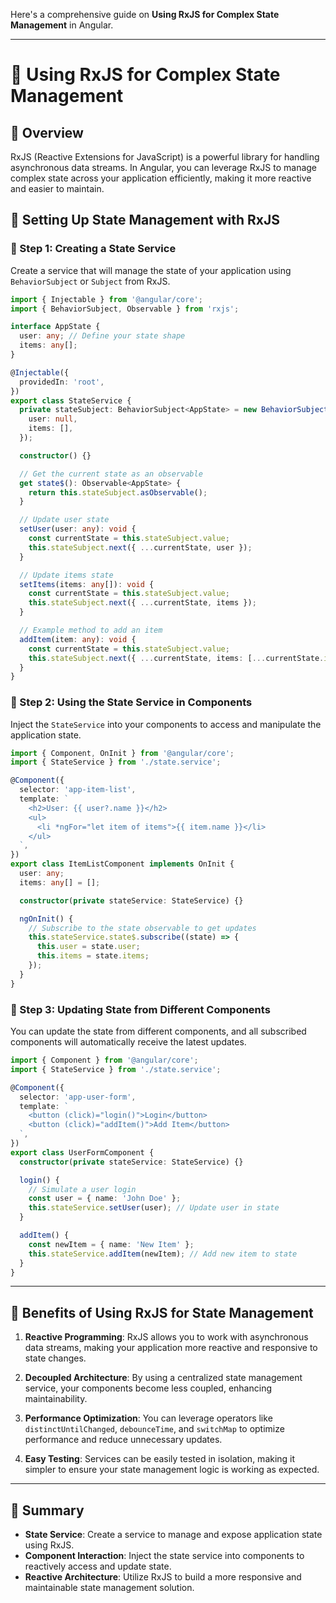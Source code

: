 Here's a comprehensive guide on **Using RxJS for Complex State Management** in Angular.

---

# **🚀 Using RxJS for Complex State Management**

## **🔹 Overview**  
RxJS (Reactive Extensions for JavaScript) is a powerful library for handling asynchronous data streams. In Angular, you can leverage RxJS to manage complex state across your application efficiently, making it more reactive and easier to maintain.

## **🔹 Setting Up State Management with RxJS**

### **📌 Step 1: Creating a State Service**  
Create a service that will manage the state of your application using `BehaviorSubject` or `Subject` from RxJS.

```typescript
import { Injectable } from '@angular/core';
import { BehaviorSubject, Observable } from 'rxjs';

interface AppState {
  user: any; // Define your state shape
  items: any[];
}

@Injectable({
  providedIn: 'root',
})
export class StateService {
  private stateSubject: BehaviorSubject<AppState> = new BehaviorSubject<AppState>({
    user: null,
    items: [],
  });

  constructor() {}

  // Get the current state as an observable
  get state$(): Observable<AppState> {
    return this.stateSubject.asObservable();
  }

  // Update user state
  setUser(user: any): void {
    const currentState = this.stateSubject.value;
    this.stateSubject.next({ ...currentState, user });
  }

  // Update items state
  setItems(items: any[]): void {
    const currentState = this.stateSubject.value;
    this.stateSubject.next({ ...currentState, items });
  }

  // Example method to add an item
  addItem(item: any): void {
    const currentState = this.stateSubject.value;
    this.stateSubject.next({ ...currentState, items: [...currentState.items, item] });
  }
}
```

### **📌 Step 2: Using the State Service in Components**  
Inject the `StateService` into your components to access and manipulate the application state.

```typescript
import { Component, OnInit } from '@angular/core';
import { StateService } from './state.service';

@Component({
  selector: 'app-item-list',
  template: `
    <h2>User: {{ user?.name }}</h2>
    <ul>
      <li *ngFor="let item of items">{{ item.name }}</li>
    </ul>
  `,
})
export class ItemListComponent implements OnInit {
  user: any;
  items: any[] = [];

  constructor(private stateService: StateService) {}

  ngOnInit() {
    // Subscribe to the state observable to get updates
    this.stateService.state$.subscribe((state) => {
      this.user = state.user;
      this.items = state.items;
    });
  }
}
```

### **📌 Step 3: Updating State from Different Components**  
You can update the state from different components, and all subscribed components will automatically receive the latest updates.

```typescript
import { Component } from '@angular/core';
import { StateService } from './state.service';

@Component({
  selector: 'app-user-form',
  template: `
    <button (click)="login()">Login</button>
    <button (click)="addItem()">Add Item</button>
  `,
})
export class UserFormComponent {
  constructor(private stateService: StateService) {}

  login() {
    // Simulate a user login
    const user = { name: 'John Doe' };
    this.stateService.setUser(user); // Update user in state
  }

  addItem() {
    const newItem = { name: 'New Item' };
    this.stateService.addItem(newItem); // Add new item to state
  }
}
```

---

## **🔹 Benefits of Using RxJS for State Management**

1. **Reactive Programming**: RxJS allows you to work with asynchronous data streams, making your application more reactive and responsive to state changes.
   
2. **Decoupled Architecture**: By using a centralized state management service, your components become less coupled, enhancing maintainability.

3. **Performance Optimization**: You can leverage operators like `distinctUntilChanged`, `debounceTime`, and `switchMap` to optimize performance and reduce unnecessary updates.

4. **Easy Testing**: Services can be easily tested in isolation, making it simpler to ensure your state management logic is working as expected.

---

## **🔹 Summary**  
- **State Service**: Create a service to manage and expose application state using RxJS.
- **Component Interaction**: Inject the state service into components to reactively access and update state.
- **Reactive Architecture**: Utilize RxJS to build a more responsive and maintainable state management solution.
